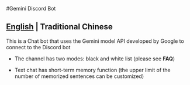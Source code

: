 #Gemini Discord Bot

## [English](README_EN.md) | Traditional Chinese

This is a Chat bot that uses the Gemini model API developed by Google to connect to the Discord bot

- The channel has two modes: black and white list (please see **FAQ**)

- Text chat has short-term memory function (the upper limit of the number of memorized sentences can be customized)
